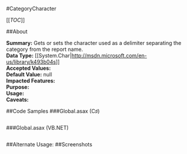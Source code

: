 #CategoryCharacter

[[_TOC_]]

##About

**Summary:**  Gets or sets the character used as a delimiter separating the category from the report name.   
**Data Type:** [[System.Char|http://msdn.microsoft.com/en-us/library/k493b04s]]  
**Accepted Values:**   
**Default Value:** null  
**Impacted Features:**   
**Purpose:**   
**Usage:**   
**Caveats:**   

##Code Samples
###Global.asax (C♯)

```csharp
```

###Global.asax (VB.NET)

```visualbasic
```
##Alternate Usage: 
##Screenshots
